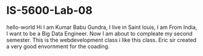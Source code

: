 # IS-5600-Lab-08
hello-world
Hi I am Kumar Babu Gundra, I live in Saint louis, I am From India, I want to be a Big Data Engineer.
Now I am about to compleate my second semester.
This is the webdevelopment class i like this class. 
Eric sir created a very good envornment for the coading.
